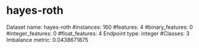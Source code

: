 # hayes-roth
Dataset name: hayes-roth
#instances: 160
#features: 4
  #binary_features: 0
  #integer_features: 0
  #float_features: 4
Endpoint type: integer
#Classes: 3
Imbalance metric: 0.0438671875
